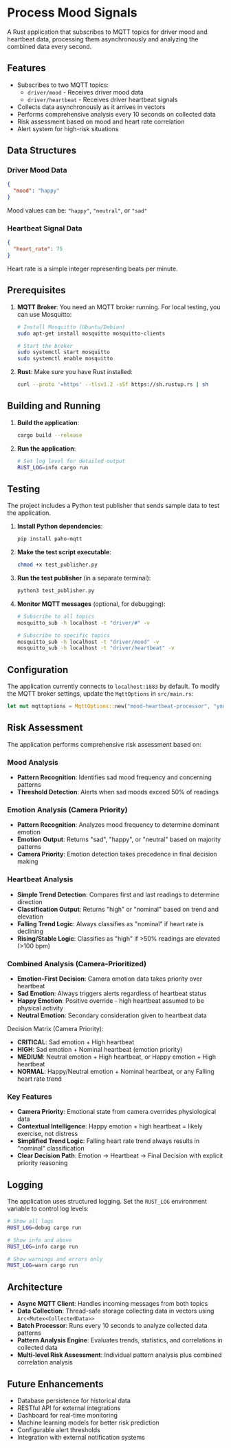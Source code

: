 # Process Mood Signals

A Rust application that subscribes to MQTT topics for driver mood and heartbeat data, processing them asynchronously and analyzing the combined data every second.

## Features

- Subscribes to two MQTT topics:
  - `driver/mood` - Receives driver mood data
  - `driver/heartbeat` - Receives driver heartbeat signals
- Collects data asynchronously as it arrives in vectors
- Performs comprehensive analysis every 10 seconds on collected data
- Risk assessment based on mood and heart rate correlation
- Alert system for high-risk situations

## Data Structures

### Driver Mood Data
```json
{
  "mood": "happy"
}
```

Mood values can be: `"happy"`, `"neutral"`, or `"sad"`

### Heartbeat Signal Data
```json
{
  "heart_rate": 75
}
```

Heart rate is a simple integer representing beats per minute.

## Prerequisites

1. **MQTT Broker**: You need an MQTT broker running. For local testing, you can use Mosquitto:
   ```bash
   # Install Mosquitto (Ubuntu/Debian)
   sudo apt-get install mosquitto mosquitto-clients
   
   # Start the broker
   sudo systemctl start mosquitto
   sudo systemctl enable mosquitto
   ```

2. **Rust**: Make sure you have Rust installed:
   ```bash
   curl --proto '=https' --tlsv1.2 -sSf https://sh.rustup.rs | sh
   ```

## Building and Running

1. **Build the application**:
   ```bash
   cargo build --release
   ```

2. **Run the application**:
   ```bash
   # Set log level for detailed output
   RUST_LOG=info cargo run
   ```

## Testing

The project includes a Python test publisher that sends sample data to test the application.

1. **Install Python dependencies**:
   ```bash
   pip install paho-mqtt
   ```

2. **Make the test script executable**:
   ```bash
   chmod +x test_publisher.py
   ```

3. **Run the test publisher** (in a separate terminal):
   ```bash
   python3 test_publisher.py
   ```

4. **Monitor MQTT messages** (optional, for debugging):
   ```bash
   # Subscribe to all topics
   mosquitto_sub -h localhost -t "driver/#" -v
   
   # Subscribe to specific topics
   mosquitto_sub -h localhost -t "driver/mood" -v
   mosquitto_sub -h localhost -t "driver/heartbeat" -v
   ```

## Configuration

The application currently connects to `localhost:1883` by default. To modify the MQTT broker settings, update the `MqttOptions` in `src/main.rs`:

```rust
let mut mqttoptions = MqttOptions::new("mood-heartbeat-processor", "your-broker-host", 1883);
```

## Risk Assessment

The application performs comprehensive risk assessment based on:

### Mood Analysis
- **Pattern Recognition**: Identifies sad mood frequency and concerning patterns
- **Threshold Detection**: Alerts when sad moods exceed 50% of readings

### Emotion Analysis (Camera Priority)
- **Pattern Recognition**: Analyzes mood frequency to determine dominant emotion
- **Emotion Output**: Returns "sad", "happy", or "neutral" based on majority patterns
- **Camera Priority**: Emotion detection takes precedence in final decision making

### Heartbeat Analysis 
- **Simple Trend Detection**: Compares first and last readings to determine direction
- **Classification Output**: Returns "high" or "nominal" based on trend and elevation
- **Falling Trend Logic**: Always classifies as "nominal" if heart rate is declining
- **Rising/Stable Logic**: Classifies as "high" if >50% readings are elevated (>100 bpm)

### Combined Analysis (Camera-Prioritized)
- **Emotion-First Decision**: Camera emotion data takes priority over heartbeat
- **Sad Emotion**: Always triggers alerts regardless of heartbeat status
- **Happy Emotion**: Positive override - high heartbeat assumed to be physical activity
- **Neutral Emotion**: Secondary consideration given to heartbeat data

Decision Matrix (Camera Priority):
- **CRITICAL**: Sad emotion + High heartbeat
- **HIGH**: Sad emotion + Nominal heartbeat (emotion priority)  
- **MEDIUM**: Neutral emotion + High heartbeat, or Happy emotion + High heartbeat
- **NORMAL**: Happy/Neutral emotion + Nominal heartbeat, or any Falling heart rate trend

### Key Features
- **Camera Priority**: Emotional state from camera overrides physiological data
- **Contextual Intelligence**: Happy emotion + high heartbeat = likely exercise, not distress
- **Simplified Trend Logic**: Falling heart rate trend always results in "nominal" classification
- **Clear Decision Path**: Emotion → Heartbeat → Final Decision with explicit priority reasoning

## Logging

The application uses structured logging. Set the `RUST_LOG` environment variable to control log levels:

```bash
# Show all logs
RUST_LOG=debug cargo run

# Show info and above
RUST_LOG=info cargo run

# Show warnings and errors only
RUST_LOG=warn cargo run
```

## Architecture

- **Async MQTT Client**: Handles incoming messages from both topics
- **Data Collection**: Thread-safe storage collecting data in vectors using `Arc<Mutex<CollectedData>>`
- **Batch Processor**: Runs every 10 seconds to analyze collected data patterns
- **Pattern Analysis Engine**: Evaluates trends, statistics, and correlations in collected data
- **Multi-level Risk Assessment**: Individual pattern analysis plus combined correlation analysis

## Future Enhancements

- Database persistence for historical data
- RESTful API for external integrations
- Dashboard for real-time monitoring
- Machine learning models for better risk prediction
- Configurable alert thresholds
- Integration with external notification systems
